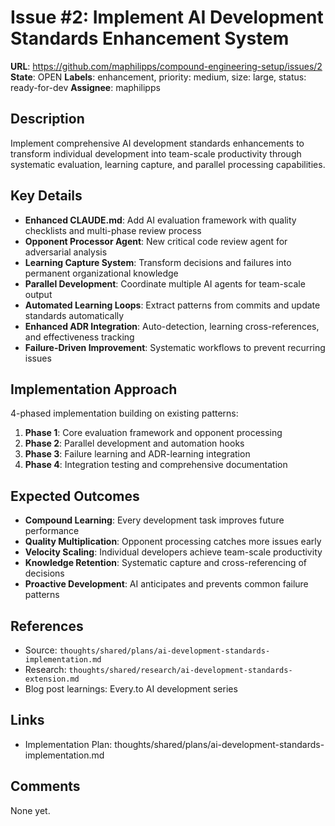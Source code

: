 # Issue #2: Implement AI Development Standards Enhancement System

**URL**: https://github.com/maphilipps/compound-engineering-setup/issues/2
**State**: OPEN
**Labels**: enhancement, priority: medium, size: large, status: ready-for-dev
**Assignee**: maphilipps

## Description

Implement comprehensive AI development standards enhancements to transform individual development into team-scale productivity through systematic evaluation, learning capture, and parallel processing capabilities.

## Key Details
- **Enhanced CLAUDE.md**: Add AI evaluation framework with quality checklists and multi-phase review process
- **Opponent Processor Agent**: New critical code review agent for adversarial analysis  
- **Learning Capture System**: Transform decisions and failures into permanent organizational knowledge
- **Parallel Development**: Coordinate multiple AI agents for team-scale output
- **Automated Learning Loops**: Extract patterns from commits and update standards automatically
- **Enhanced ADR Integration**: Auto-detection, learning cross-references, and effectiveness tracking
- **Failure-Driven Improvement**: Systematic workflows to prevent recurring issues

## Implementation Approach
4-phased implementation building on existing patterns:
1. **Phase 1**: Core evaluation framework and opponent processing
2. **Phase 2**: Parallel development and automation hooks  
3. **Phase 3**: Failure learning and ADR-learning integration
4. **Phase 4**: Integration testing and comprehensive documentation

## Expected Outcomes
- **Compound Learning**: Every development task improves future performance
- **Quality Multiplication**: Opponent processing catches more issues early
- **Velocity Scaling**: Individual developers achieve team-scale productivity
- **Knowledge Retention**: Systematic capture and cross-referencing of decisions
- **Proactive Development**: AI anticipates and prevents common failure patterns

## References
- Source: `thoughts/shared/plans/ai-development-standards-implementation.md`
- Research: `thoughts/shared/research/ai-development-standards-extension.md`
- Blog post learnings: Every.to AI development series

## Links
- Implementation Plan: thoughts/shared/plans/ai-development-standards-implementation.md

## Comments
None yet.